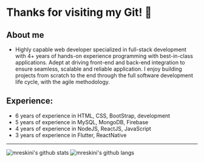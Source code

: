 # Thanks for visiting my Git! 👋

## About me
* Highly capable web developer specialized in full-stack development with 4+ years of hands-on experience programming with best-in-class applications.
Adept at driving front-end and back-end integration to ensure seamless, scalable and reliable application. I enjoy building projects from scratch to the end through the full software development life cycle, with the agile methodology.

## Experience:
+ 6 years of experience in HTML, CSS, BootStrap, development
+ 5 years of experience in MySQL, MongoDB, Firebase
+ 4 years of experience in NodeJS, ReactJS, JavaScript
+ 3 years of experience in Flutter, ReactNative

-------------------------------------------------------------------------------------------------------

![mreskini's github stats](https://github-readme-stats.vercel.app/api?username=mreskini&count_private=true&show_icons=true&custom_title=GitHub%20Stats&theme=radical&hide_border=true)
![mreskini's github langs](https://github-readme-stats.vercel.app/api/top-langs/?username=mreskini&layout=compact&hide_border=true&title_color=0366d6&count_private=true&include_all_commits=true&theme=radical)
